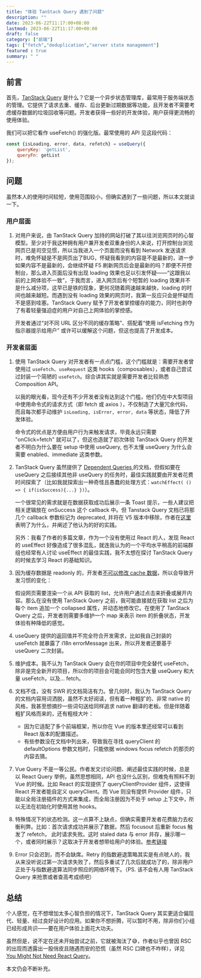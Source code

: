 ```yaml
---
title: "体验 TanStack Query 遇到了问题"
description: ""
date: 2023-06-22T11:17:00+08:00
lastmod: 2023-06-22T11:17:00+08:00
draft: false
category: ["前端"]
tags: ["fetch","deduplication","server state management"]
featured : true
summary: " "
---
```


## 前言
首先，[TanStack Query](https://tanstack.com/query/latest) 是什么？它是一个异步状态管理库，最常用于服务端状态的管理。它提供了请求去重、缓存、后台更新过期数据等功能，且开发者不需要考虑缓存数据的垃圾回收等问题。开发者获得一些好的开发体验，用户获得更流畅的使用体验。

我们可以把它看作 useFetch() 的强化版。最常使用的 API 见这段代码：
```js
const {isLoading, error, data, refetch} = useQuery({
    queryKey: 'getList',
    queryFn: getList
});
```

## 问题
虽然本人的使用时间较短，使用范围较小，但确实遇到了一些问题，所以本文就谈一下。

### 用户层面
1. 对用户来说，由 TanStack Query 加持的网站打破了其以往浏览网页时的心智模型。至少对于我这种拥有用户兼开发者双重身份的人来说，打开控制台浏览网页已是司空见惯，所以当我进入一个页面而没有看到 Network  发送请求时，难免怀疑是不是网页出了BUG，怀疑我看到的内容是不是最新的，进一步如果内容不是最新的，会继续怀疑 F5 刷新网页后会是最新的吗？即便不开控制台，那么进入页面后没有出现 loading 效果也足以引发怀疑——“这跟我以前的上网体验不一致”，于我而言，进入网页后有个短暂的 loading 效果并不是什么减分项，这早已是铁的现象，更何况随着网速越来越快，loading 的时间也越来越短。而遇到没有 loading 效果的网页时，我第一反应只会是怀疑而不是感到哇塞。TanStack Query 赋予了开发者掌控缓存的能力，同时也剥夺了有着轻量强迫症的用户对自己上网体验的掌控感。

    开发者通过“对不同 URL 区分不同的缓存策略”、搭配着“使用 isFetching 作为指示器提示给用户” 或许可以缓解这个问题，但这也提高了开发成本。

### 开发者层面
1. 使用 TanStack Query 对开发者有一点点门槛，这个门槛就是：需要开发者曾使用过 `useFetch`、`useRequest` 这类 hooks（composables），或者自己尝试过封装一个简陋的 `useFetch`。综合讲其实就是需要开发者比较熟悉    Composition API。
  
    以我的眼光看，现今还有不少开发者没有达到这个门槛，他们仍在中大型项目中使用命令式的请求方式（即 fetch 或 axios ），不仅制造了大量冗余代码，而且每次都手动维护 `isLoading, isError, error, data` 等状态，降低了开发体验。
    
    命令式的优点是方便由用户行为来触发请求，毕竟永远只需要 "onClick=fetch" 就可以了，但这也造就了初次体验 TanStack Query 的开发者不明白为什么要在 setup 中使用 useQuery, 也不太懂 useQuery 为什么会需要 enabled、immediate 这类参数。

2. TanStack Query 虽然提供了 [Dependent Queries
](https://tanstack.com/query/latest/docs/vue/guides/dependent-queries) 的文档，但假如要在 useQuery 之后接续其他非 useQuery 的任务时，最佳实践就要由开发者花费时间探索了（比如我就探索出一种奇怪且愚蠢的处理方式：`watchEffect( () => { if(isSuccess){...} })`）。

    一个很常见的需求就是在数据获取成功后展示一条 Toast 提示，一些人建议把相关逻辑放在 onSuccess 这个 callback 中。但 Tanstack Query 文档已将那几个 callback 参数标记为 deprecated, 并将在 V5 版本中移除，作者在[这里](https://github.com/TanStack/query/discussions/5279)表明了为什么，并阐述了他认为的好的实践。
    
    另外：我看了作者的多篇文章，作为一个没有使用过 React 的人，发现 React 的 useEffect 好像造成了很多混乱，就连我认为的一个平均水平稍高的前端群组也经常有人讨论 useEffect 的最佳实践，我不太想在探讨 TanStack Query 的时候去学习 React 的基础知识。

3. 因为缓存数据是 readonly 的，开发者[不可以修改 cache 数据](https://github.com/TanStack/query/issues/4750)，所以会导致开发习惯的变化：
    
    假设网页需要渲染一个从 API 获取的 list，允许用户通过点击来折叠或展开内容。那么在没有使用 TanStack Query 之前，我可能直接就在获取 list 之后为每个 item 追加一个 collapsed 属性，并动态地修改它。在使用了 TanStack Query 之后，开发者则需要多维护一个 map 来表示 item 的折叠状态，开发体验有种降低的感觉。 
4. useQuery 提供的返回值并不完全符合开发需求，比如我自己封装的 useFetch 就暴露了 i18n errorMessage 出来，所以开发者还要基于 useQuery 二次封装。
5. 维护成本。我不认为 TanStack Query 会在你的项目中完全替代 useFetch，除非是完全新开的项目，所以你的项目会可能会同时包含大量 useQuery 和大量 useFetch，以及... fetch。
6. 文档不佳，没有 SWR 的文档简洁有力。曾几何时，我认为 TanStack Query 的文档内容用词洒脱，虽然不太好阅读，但有着一种粗犷的、非常 native 的风格，我甚至想摘抄一些词句送给同样追求 native 翻译的老板。但是伴随着粗犷风格而来的，还有粗枝大叶：
    - 因为它适配了多个前端框架，所以你在 Vue 的版本里还经常可以看到 React 版本的配置描述。
    - 有些参数没在文档中列出来，导致我在寻找 queryClient 的 defaultOptions 参数文档时，只能依据 windows focus refetch 的那页的内容去猜。 
7. Vue Query 不是一等公民。作者发文讨论问题、阐述最佳实践的时候，总是以 React Query 举例，虽然思想相同，API 也没什么区别，但难免有照料不到 Vue 的时候。比如 React 的实现提供了 queryClientProvider 组件，这使得 React 开发者能自定义 queryClient。而 Vue 则没有提供 Provider 组件，只能以全局注册插件的方式来集成，而全局注册因为不处于 setup 上下文中，所以无法在初始化时使用其他 hooks。
8. 特殊情况下的状态检测。这一点算不上缺点，但确实需要开发者花费脑力去权衡利弊。比如：首次请求成功并展示了数据，然后 focusout 后重新 focus 触发了 refetch， 此时请求失败。这时 staled data 与 error 并存，展示哪一个，或者同时展示？这取决于开发者想带给用户的体验。[参考链接](https://tkdodo.eu/blog/status-checks-in-react-query)
9. Error 只会迟到，而不会缺席。Retry 的指数避退策略其实是有点唬人的，我从来没听说过第一次请求失败了，然后多重试了几次后就成功了的，除非用户正处于与指数避退算法同步照应的网络环境下。（PS. 该不会有人用 TanStack Query 来抢票或者查高考成绩吧）

## 总结
个人感觉，在不想增加太多心智负担的情况下，TanStack Query 其实更适合偏现代、轻量、经过良好设计的应用。如果你不想折腾，可以暂时不用，除非你们小组已经形成共识——要在用户体验上面花大功夫。

虽然但是，说不定在还未开始尝试之前，它就被淘汰了😅，作者似乎也曾因 RSC 的出现而透露出一股俏皮且随遇而安的恐慌（虽然 RSC 口碑也不咋样），详见 [You Might Not Need React Query](https://tkdodo.eu/blog/you-might-not-need-react-query)。

本文仍会不断补充。

